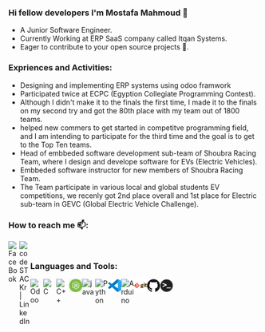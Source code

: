 ### Hi fellow developers I'm Mostafa Mahmoud 👋

<!--
**Mostafa1Mahmoud/Mostafa1Mahmoud** is a ✨ _special_ ✨ repository because its `README.md` (this file) appears on your GitHub profile.

Here are some ideas to get you started:

- 🔭 I’m currently working on ...
- 🌱 I’m currently learning ...
- 👯 I’m looking to collaborate on ...
- 🤔 I’m looking for help with ...
- 💬 Ask me about ...
- 📫 How to reach me: ...
- 😄 Pronouns: ...
- ⚡ Fun fact: ...
-->
- A Junior Software Engineer.
- Currently Working at ERP SaaS company called Itqan Systems.
- Eager to contribute to your open source projects 👯.
### Expriences and Activities:
  - Designing and implementing ERP systems using odoo framwork
  - Participated twice at ECPC (Egyption Collegiate Programming Contest).
  - Although I didn't make it to the finals the first time, I made it to the finals on my second try and got the 80th place with my team out of 1800 teams.
  - helped new commers to get started in competitve programming field, and I am intending to participate for the third time and the goal is to get to the Top Ten teams.
  - Head of embbeded software development sub-team of Shoubra Racing Team, where I design and develope software for EVs (Electric Vehicles).
  - Embbeded software instructor for new members of Shoubra Racing Team.
  - The Team participate in various local and global students EV competitions, we recenly got 2nd place overall and 1st place for Electric sub-team in GEVC (Global Electric Vehicle Challenge).


### How to reach me 📫:
[<img align="left" alt="FaceBook" width="22px" src="https://cdn.jsdelivr.net/npm/simple-icons@v3/icons/facebook.svg" />][facebook]
[<img align="left" alt="codeSTACKr | LinkedIn" width="22px" src="https://cdn.jsdelivr.net/npm/simple-icons@v3/icons/linkedin.svg" />][linkedin]

<br />

### Languages and Tools:
<img align="left" alt="Odoo" width="26px" src="https://www.odoo.com/web/image/website/1/social_default_image?unique=aaa316c" />
<img align="left" alt="C" width="26px" src="https://camo.githubusercontent.com/d7703118b3b0585f1a0fd90309fadcddf40b7b9512ec4a2872c2b4c15c9e6318/68747470733a2f2f63646e2e6a7364656c6976722e6e65742f6e706d2f4070726f6772616d6d696e672d6c616e6775616765732d6c6f676f732f6340302e302e332f635f323536783235362e706e67" />
<img align="left" alt="C++" width="26px" src="https://camo.githubusercontent.com/4692cb7a1a0427bedb2ef79de0453c484c54f1d866d2ff94d8382b4aaf8f0f78/68747470733a2f2f63646e2e6a7364656c6976722e6e65742f6e706d2f4070726f6772616d6d696e672d6c616e6775616765732d6c6f676f732f63707040302e302e322f6370705f323536783235362e706e67" />
<img align="left" alt="node" width="26px" src="https://raw.githubusercontent.com/Mostafa1Mahmoud/Mostafa1Mahmoud/main/png-transparent-node-js-javascript-database-mongodb-native-miscellaneous-text-trademark.png" />
<img align="left" alt="java" width="26px" src="https://camo.githubusercontent.com/1630f8163d36c12ba82e9cb502886d0951351aab4c18ac7a042ef871cb05f6ac/68747470733a2f2f63646e2e6a7364656c6976722e6e65742f6e706d2f4070726f6772616d6d696e672d6c616e6775616765732d6c6f676f732f6a61766140302e302e302f6a6176615f323536783235362e706e67" />
<img align="left" alt="Python" width="26px" src="https://camo.githubusercontent.com/64b1f535115add5713c419514a1bb8e76aeafbc2e9b6b91c00ddfd697713bbb0/68747470733a2f2f63646e2e6a7364656c6976722e6e65742f6e706d2f4070726f6772616d6d696e672d6c616e6775616765732d6c6f676f732f707974686f6e40302e302e302f707974686f6e5f323536783235362e706e67" />
<img align="left" alt="Visual Studio Code" width="26px" src="https://raw.githubusercontent.com/github/explore/80688e429a7d4ef2fca1e82350fe8e3517d3494d/topics/visual-studio-code/visual-studio-code.png" />
<img align="left" alt="Arduino" width="26px" src="https://camo.githubusercontent.com/a9e049ade1147226016feb1ab0024b7e09cf5e6ce7921aa9e7326942f98c71dd/687474703a2f2f636f6e74656e742e61726475696e6f2e63632f6272616e642f61726475696e6f2d636f6c6f722e737667" />
<img align="left" alt="Git" width="26px" src="https://raw.githubusercontent.com/github/explore/80688e429a7d4ef2fca1e82350fe8e3517d3494d/topics/git/git.png" />
<img align="left" alt="GitHub" width="26px" src="https://raw.githubusercontent.com/github/explore/78df643247d429f6cc873026c0622819ad797942/topics/github/github.png" />
<img align="left" alt="Terminal" width="26px" src="https://raw.githubusercontent.com/github/explore/80688e429a7d4ef2fca1e82350fe8e3517d3494d/topics/terminal/terminal.png" />

[linkedin]: https://www.linkedin.com/in/mostafa-mahmoud-98687b105
[facebook]: https://www.facebook.com/Code.Mostafa.Mahmoud/

